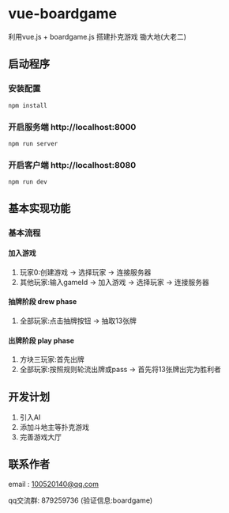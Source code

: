# vue-boardgame

利用vue.js + boardgame.js 搭建扑克游戏 锄大地(大老二) 

## 启动程序

### 安装配置
```
npm install
```

### 开启服务端 http://localhost:8000
```
npm run server
```

### 开启客户端 http://localhost:8080
```
npm run dev
```

## 基本实现功能

### 基本流程

#### 加入游戏
1. 玩家0:创建游戏 -> 选择玩家 -> 连接服务器
2. 其他玩家:输入gameId -> 加入游戏 -> 选择玩家 -> 连接服务器

#### 抽牌阶段 drew phase
1. 全部玩家:点击抽牌按钮 -> 抽取13张牌

#### 出牌阶段 play phase
1. 方块三玩家:首先出牌
2. 全部玩家:按照规则轮流出牌或pass -> 首先将13张牌出完为胜利者

## 开发计划

1. 引入AI
2. 添加斗地主等扑克游戏
3. 完善游戏大厅

## 联系作者

email : 100520140@qq.com

qq交流群: 879259736 (验证信息:boardgame)

